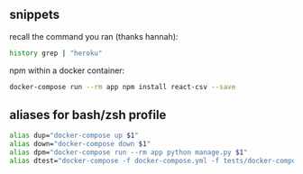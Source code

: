 ## snippets
recall the command you ran (thanks hannah):
```bash
history grep | "heroku"
```

npm within a docker container:
```bash
docker-compose run --rm app npm install react-csv --save
```

## aliases for bash/zsh profile
```bash
alias dup="docker-compose up $1"
alias down="docker-compose down $1"
alias dpm="docker-compose run --rm app python manage.py $1"
alias dtest="docker-compose -f docker-compose.yml -f tests/docker-compose.yml run --rm app"
```
